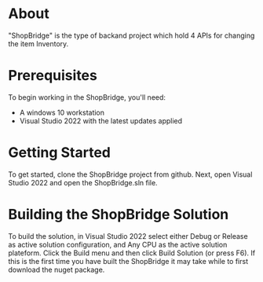 # About

"ShopBridge" is the type of backand project which hold 4 APIs for changing the item Inventory.

# Prerequisites

To begin working in the ShopBridge, you'll need:

- A windows 10 workstation
- Visual Studio 2022 with the latest updates applied

# Getting Started

To get started, clone the ShopBridge project from github. Next, open Visual Studio 2022 and open the ShopBridge.sln file.

# Building the ShopBridge Solution

To build the solution, in Visual Studio 2022 select either Debug or Release as active solution configuration, and Any CPU as the active solution plateform. Click the Build menu and then click Build Solution (or press F6). If this is the first time you have built the ShopBridge it may take while to first download the nuget package.

